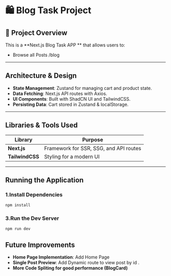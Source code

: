 # 🛍️ Blog Task Project

## 🚀 Project Overview

This is a **Next.js Blog Task APP ** that allows users to:

- Browse all Posts /blog

---

## Architecture & Design

- **State Management**: Zustand for managing cart and product state.
- **Data Fetching**: Next.js API routes with Axios.
- **UI Components**: Built with ShadCN UI and TailwindCSS.
- **Persisting Data**: Cart stored in Zustand & localStorage.

---

## Libraries & Tools Used

| **Library**     | **Purpose**                            |
| --------------- | -------------------------------------- |
| **Next.js**     | Framework for SSR, SSG, and API routes |
| **TailwindCSS** | Styling for a modern UI                |

---

## Running the Application

### **1️.Install Dependencies**

```sh
npm install
```

### **3.Run the Dev Server**

```sh
npm run dev
```

## Future Improvements

- **Home Page Implementation**: Add Home Page
- **Single Post Preview**: Add Dynamic route to view post by id .
- **More Code Spliting for good performance (BlogCard)**
